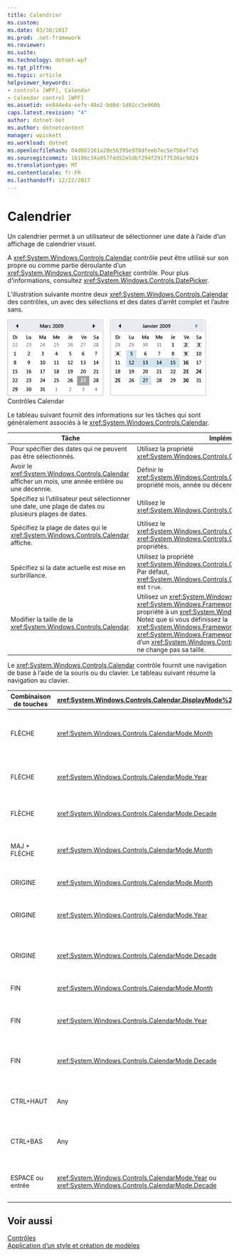 ```yaml
---
title: Calendrier
ms.custom: 
ms.date: 03/30/2017
ms.prod: .net-framework
ms.reviewer: 
ms.suite: 
ms.technology: dotnet-wpf
ms.tgt_pltfrm: 
ms.topic: article
helpviewer_keywords:
- controls [WPF], Calendar
- Calendar control [WPF]
ms.assetid: ee844e4a-eefe-48e2-bd0d-1d82cc5e960b
caps.latest.revision: "4"
author: dotnet-bot
ms.author: dotnetcontent
manager: wpickett
ms.workload: dotnet
ms.openlocfilehash: 04d602161a20e56395e978dfeeb7ec5e756af7a5
ms.sourcegitcommit: 16186c34a957fdd52e5db7294f291f7530ac9d24
ms.translationtype: MT
ms.contentlocale: fr-FR
ms.lasthandoff: 12/22/2017
---
```

# <a name="calendar"></a>Calendrier
Un calendrier permet à un utilisateur de sélectionner une date à l’aide d’un affichage de calendrier visuel.  
  
 A <xref:System.Windows.Controls.Calendar> contrôle peut être utilisé sur son propre ou comme partie déroulante d’un <xref:System.Windows.Controls.DatePicker> contrôle. Pour plus d'informations, consultez <xref:System.Windows.Controls.DatePicker>.  
  
 L’illustration suivante montre deux <xref:System.Windows.Controls.Calendar> des contrôles, un avec des sélections et des dates d’arrêt complet et l’autre sans.  
  
 ![Les contrôles de calendrier](../../../../docs/framework/wpf/controls/media/ndp-calendarcontrols.png "NDP_CalendarControls")  
Contrôles Calendar  
  
 Le tableau suivant fournit des informations sur les tâches qui sont généralement associés à le <xref:System.Windows.Controls.Calendar>.  
  
|Tâche|Implémentation|  
|----------|--------------------|  
|Pour spécifier des dates qui ne peuvent pas être sélectionnés.|Utilisez la propriété <xref:System.Windows.Controls.Calendar.BlackoutDates%2A>.|  
|Avoir le <xref:System.Windows.Controls.Calendar> afficher un mois, une année entière ou une décennie.|Définir le <xref:System.Windows.Controls.Calendar.DisplayMode%2A> propriété mois, année ou décennie.|  
|Spécifiez si l’utilisateur peut sélectionner une date, une plage de dates ou plusieurs plages de dates.|Utilisez le <xref:System.Windows.Controls.Calendar.SelectionMode%2A>.|  
|Spécifiez la plage de dates qui le <xref:System.Windows.Controls.Calendar> affiche.|Utilisez le <xref:System.Windows.Controls.Calendar.DisplayDateStart%2A> et <xref:System.Windows.Controls.Calendar.DisplayDateEnd%2A> propriétés.|  
|Spécifiez si la date actuelle est mise en surbrillance.|Utilisez la propriété <xref:System.Windows.Controls.Calendar.IsTodayHighlighted%2A>. Par défaut, <xref:System.Windows.Controls.Calendar.IsTodayHighlighted%2A> est `true`.|  
|Modifier la taille de la <xref:System.Windows.Controls.Calendar>.|Utilisez un <xref:System.Windows.Controls.Viewbox> ou définir le <xref:System.Windows.FrameworkElement.LayoutTransform%2A> propriété à un <xref:System.Windows.Media.ScaleTransform>. Notez que si vous définissez la <xref:System.Windows.FrameworkElement.Width%2A> et <xref:System.Windows.FrameworkElement.Height%2A> propriétés d’un <xref:System.Windows.Controls.Calendar>, le calendrier réel ne change pas sa taille.|  
  
 Le <xref:System.Windows.Controls.Calendar> contrôle fournit une navigation de base à l’aide de la souris ou du clavier. Le tableau suivant résume la navigation au clavier.  
  
|Combinaison de touches|<xref:System.Windows.Controls.Calendar.DisplayMode%2A>|Action|  
|---------------------|-----------------------------------------------------------------------------------------------------------------------------------------------------------|------------|  
|FLÈCHE|<xref:System.Windows.Controls.CalendarMode.Month>|Modifications du <xref:System.Windows.Controls.Calendar.SelectedDate%2A> propriété si le <xref:System.Windows.Controls.Calendar.SelectionMode%2A> propriété n’est pas définie sur <xref:System.Windows.Controls.CalendarSelectionMode.None>.|  
|FLÈCHE|<xref:System.Windows.Controls.CalendarMode.Year>|Modifie le mois de la <xref:System.Windows.Controls.Calendar.DisplayDate%2A> propriété. Notez que le <xref:System.Windows.Controls.Calendar.SelectedDate%2A> ne change pas.|  
|FLÈCHE|<xref:System.Windows.Controls.CalendarMode.Decade>|Modifier l’année de la <xref:System.Windows.Controls.Calendar.DisplayDate%2A>. Notez que le <xref:System.Windows.Controls.Calendar.SelectedDate%2A> ne change pas.|  
|MAJ + FLÈCHE|<xref:System.Windows.Controls.CalendarMode.Month>|Si <xref:System.Windows.Controls.Calendar.SelectionMode%2A> n’est pas définie <xref:System.Windows.Controls.CalendarSelectionMode.SingleDate> ou <xref:System.Windows.Controls.CalendarSelectionMode.None>, étend la plage de dates sélectionnée.|  
|ORIGINE|<xref:System.Windows.Controls.CalendarMode.Month>|Modifications du <xref:System.Windows.Controls.Calendar.SelectedDate%2A> au premier jour du mois actuel.|  
|ORIGINE|<xref:System.Windows.Controls.CalendarMode.Year>|Modifie le mois de la <xref:System.Windows.Controls.Calendar.DisplayDate%2A> au premier mois de l’année. Le <xref:System.Windows.Controls.Calendar.SelectedDate%2A> ne change pas.|  
|ORIGINE|<xref:System.Windows.Controls.CalendarMode.Decade>|Modifier l’année de la <xref:System.Windows.Controls.Calendar.DisplayDate%2A> à la première année de la décennie. Le <xref:System.Windows.Controls.Calendar.SelectedDate%2A> ne change pas.|  
|FIN|<xref:System.Windows.Controls.CalendarMode.Month>|Modifications du <xref:System.Windows.Controls.Calendar.SelectedDate%2A> au dernier jour du mois actuel.|  
|FIN|<xref:System.Windows.Controls.CalendarMode.Year>|Modifie le mois de la <xref:System.Windows.Controls.Calendar.DisplayDate%2A> pour le dernier mois de l’année. Le <xref:System.Windows.Controls.Calendar.SelectedDate%2A> ne change pas.|  
|FIN|<xref:System.Windows.Controls.CalendarMode.Decade>|Modifier l’année de la <xref:System.Windows.Controls.Calendar.DisplayDate%2A> à la dernière année de la décennie. Le <xref:System.Windows.Controls.Calendar.SelectedDate%2A> ne change pas.|  
|CTRL+HAUT|Any|Bascule vers la prochaine plus grande <xref:System.Windows.Controls.Calendar.DisplayMode%2A>. Si <xref:System.Windows.Controls.Calendar.DisplayMode%2A> est déjà <xref:System.Windows.Controls.CalendarMode.Decade>, aucune action.|  
|CTRL+BAS|Any|Bascule vers la prochaine plus petits <xref:System.Windows.Controls.Calendar.DisplayMode%2A>. Si <xref:System.Windows.Controls.Calendar.DisplayMode%2A> est déjà <xref:System.Windows.Controls.CalendarMode.Month>, aucune action.|  
|ESPACE ou entrée|<xref:System.Windows.Controls.CalendarMode.Year> ou <xref:System.Windows.Controls.CalendarMode.Decade>|Commutateurs <xref:System.Windows.Controls.Calendar.DisplayMode%2A> à la <xref:System.Windows.Controls.CalendarMode.Month> ou <xref:System.Windows.Controls.CalendarMode.Year> représenté par l’élément ayant le focus.|  
  
## <a name="see-also"></a>Voir aussi  
 [Contrôles](../../../../docs/framework/wpf/controls/index.md)  
 [Application d’un style et création de modèles](../../../../docs/framework/wpf/controls/styling-and-templating.md)
